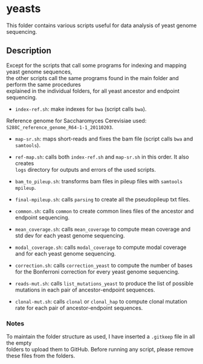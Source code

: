 # yeasts
This folder contains various scripts useful for data analysis of yeast genome sequencing.

## Description
Except for the scripts that call some programs for indexing and mapping yeast genome sequences,  
the other scripts call the same programs found in the main folder and perform the same procedures  
explained in the individual folders, for all yeast ancestor and endpoint sequencing.

- ``index-ref.sh``: make indexes for ``bwa`` (script calls `bwa`).

Reference genome for Saccharomyces Cerevisiae used: ``S288C_reference_genome_R64-1-1_20110203``.

- ``map-sr.sh``: maps short-reads and fixes the bam file (script calls `bwa` and `samtools`).

- ``ref-map.sh``: calls both ``index-ref.sh`` and ``map-sr.sh`` in this order. It also creates  
``logs`` directory for outputs and errors of the used scripts.

- ``bam_to_pileup.sh``: transforms bam files in pileup files with `samtools mpileup`.

- ``final-mpileup.sh``: calls `parsing` to create all the pseudopileup txt files.

- ``common.sh``: calls `common` to create common lines files of the ancestor and endpoint sequencing.

- ``mean_coverage.sh``: calls `mean_coverage` to compute mean coverage and std dev for each yeast genome sequencing.

- ``modal_coverage.sh``: calls `modal_coverage` to compute modal coverage and for each yeast genome sequencing.

- ``correction.sh``: calls `correction_yeast` to compute the number of bases for the Bonferroni correction for every yeast genome sequencing.

- ``reads-mut.sh``: calls `list_mutations_yeast` to produce the list of possible mutations in each pair of ancestor-endpoint sequences.

- ``clonal-mut.sh``: calls `clonal` or `clonal_hap` to compute clonal mutation rate for each pair of ancestor-endpoint sequences.



### Notes

To maintain the folder structure as used, I have inserted a `.gitkeep` file in all the empty  
folders to upload them to GitHub. Before running any script, please remove these files from the folders.
